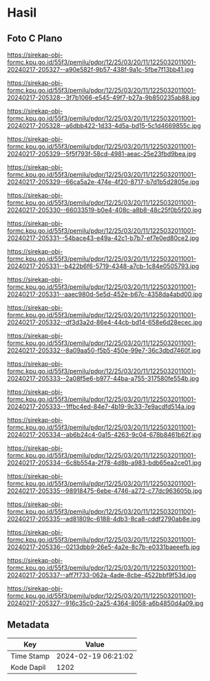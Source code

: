 # Hasil

## Foto C Plano

https://sirekap-obj-formc.kpu.go.id/55f3/pemilu/pdpr/12/25/03/20/11/1225032011001-20240217-205327--a90e582f-9b57-438f-9a1c-5fbe7f13bb41.jpg

https://sirekap-obj-formc.kpu.go.id/55f3/pemilu/pdpr/12/25/03/20/11/1225032011001-20240217-205328--3f7b1066-e545-49f7-b27a-9b850235ab88.jpg

https://sirekap-obj-formc.kpu.go.id/55f3/pemilu/pdpr/12/25/03/20/11/1225032011001-20240217-205328--a6dbb422-1d33-4d5a-bd15-5c1d4669855c.jpg

https://sirekap-obj-formc.kpu.go.id/55f3/pemilu/pdpr/12/25/03/20/11/1225032011001-20240217-205329--5f5f793f-58cd-4981-aeac-25e23fbd9bea.jpg

https://sirekap-obj-formc.kpu.go.id/55f3/pemilu/pdpr/12/25/03/20/11/1225032011001-20240217-205329--66ca5a2e-474e-4f20-8717-b7d1b5d2805e.jpg

https://sirekap-obj-formc.kpu.go.id/55f3/pemilu/pdpr/12/25/03/20/11/1225032011001-20240217-205330--66033519-b0e4-408c-a8b8-48c25f0b5f20.jpg

https://sirekap-obj-formc.kpu.go.id/55f3/pemilu/pdpr/12/25/03/20/11/1225032011001-20240217-205331--54bace43-e49a-42c1-b7b7-ef7e0ed80ce2.jpg

https://sirekap-obj-formc.kpu.go.id/55f3/pemilu/pdpr/12/25/03/20/11/1225032011001-20240217-205331--b422b6f6-5719-4348-a7cb-1c84e0505793.jpg

https://sirekap-obj-formc.kpu.go.id/55f3/pemilu/pdpr/12/25/03/20/11/1225032011001-20240217-205331--aaec980d-5e5d-452e-b67c-4358da4abd00.jpg

https://sirekap-obj-formc.kpu.go.id/55f3/pemilu/pdpr/12/25/03/20/11/1225032011001-20240217-205332--df3d3a2d-86e4-44cb-bd14-658e6d28ecec.jpg

https://sirekap-obj-formc.kpu.go.id/55f3/pemilu/pdpr/12/25/03/20/11/1225032011001-20240217-205332--8a09aa50-f5b5-450e-99e7-36c3dbd7460f.jpg

https://sirekap-obj-formc.kpu.go.id/55f3/pemilu/pdpr/12/25/03/20/11/1225032011001-20240217-205333--2a08f5e6-b977-44ba-a755-317580fe554b.jpg

https://sirekap-obj-formc.kpu.go.id/55f3/pemilu/pdpr/12/25/03/20/11/1225032011001-20240217-205333--1ffbc4ed-84e7-4b19-9c33-7e9acdfd514a.jpg

https://sirekap-obj-formc.kpu.go.id/55f3/pemilu/pdpr/12/25/03/20/11/1225032011001-20240217-205334--ab6b24c4-0a15-4263-9c04-678b8461b62f.jpg

https://sirekap-obj-formc.kpu.go.id/55f3/pemilu/pdpr/12/25/03/20/11/1225032011001-20240217-205334--6c8b554a-2f78-4d8b-a983-bdb65ea2ce01.jpg

https://sirekap-obj-formc.kpu.go.id/55f3/pemilu/pdpr/12/25/03/20/11/1225032011001-20240217-205335--98918475-6ebe-4746-a272-c77dc963605b.jpg

https://sirekap-obj-formc.kpu.go.id/55f3/pemilu/pdpr/12/25/03/20/11/1225032011001-20240217-205335--ad81809c-6188-4db3-8ca8-cddf2790ab8e.jpg

https://sirekap-obj-formc.kpu.go.id/55f3/pemilu/pdpr/12/25/03/20/11/1225032011001-20240217-205336--0213dbb9-26e5-4a2e-8c7b-e0331baeeefb.jpg

https://sirekap-obj-formc.kpu.go.id/55f3/pemilu/pdpr/12/25/03/20/11/1225032011001-20240217-205337--aff7f733-062a-4ade-8cbe-4522bbf9f53d.jpg

https://sirekap-obj-formc.kpu.go.id/55f3/pemilu/pdpr/12/25/03/20/11/1225032011001-20240217-205327--916c35c0-2a25-4364-8058-a6b4850d4a09.jpg


## Metadata

| Key        | Value               |
| ---------- | ------------------- |
| Time Stamp | 2024-02-19 06:21:02 |
| Kode Dapil | 1202                |



